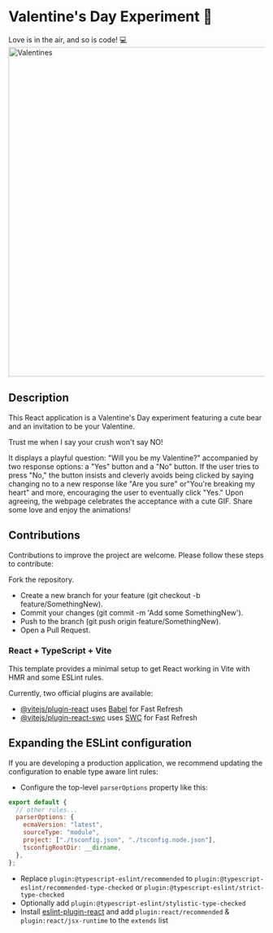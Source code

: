 # Valentine's Day Experiment 💖

Love is in the air, and so is code! 💻
<img width="647" alt="Valentines" src="https://github.com/dikshikaaa/Valentines-Day/assets/91119764/c0c7ec60-2059-4e25-951d-67a17adfab37">
## Description

This React application is a Valentine's Day experiment featuring a cute bear and an invitation to be your Valentine. 

Trust me when I say your crush won't say NO!

It displays a playful question: "Will you be my Valentine?" accompanied by two response options: a "Yes" button and a "No" button. If the user tries to press "No," the button insists and cleverly avoids being clicked by saying changing no to a new response like "Are you sure" or"You're breaking my heart" and more, encouraging the user to eventually click "Yes." Upon agreeing, the webpage celebrates the acceptance with a cute GIF. Share some love and enjoy the animations!

## Contributions
Contributions to improve the project are welcome. Please follow these steps to contribute:

Fork the repository.
- Create a new branch for your feature (git checkout -b feature/SomethingNew).
- Commit your changes (git commit -m 'Add some SomethingNew').
- Push to the branch (git push origin feature/SomethingNew).
- Open a Pull Request.

### React + TypeScript + Vite

This template provides a minimal setup to get React working in Vite with HMR and some ESLint rules.

Currently, two official plugins are available:

- [@vitejs/plugin-react](https://github.com/vitejs/vite-plugin-react/blob/main/packages/plugin-react/README.md) uses [Babel](https://babeljs.io/) for Fast Refresh
- [@vitejs/plugin-react-swc](https://github.com/vitejs/vite-plugin-react-swc) uses [SWC](https://swc.rs/) for Fast Refresh

## Expanding the ESLint configuration

If you are developing a production application, we recommend updating the configuration to enable type aware lint rules:

- Configure the top-level `parserOptions` property like this:

```js
export default {
  // other rules...
  parserOptions: {
    ecmaVersion: "latest",
    sourceType: "module",
    project: ["./tsconfig.json", "./tsconfig.node.json"],
    tsconfigRootDir: __dirname,
  },
};
```

- Replace `plugin:@typescript-eslint/recommended` to `plugin:@typescript-eslint/recommended-type-checked` or `plugin:@typescript-eslint/strict-type-checked`
- Optionally add `plugin:@typescript-eslint/stylistic-type-checked`
- Install [eslint-plugin-react](https://github.com/jsx-eslint/eslint-plugin-react) and add `plugin:react/recommended` & `plugin:react/jsx-runtime` to the `extends` list
